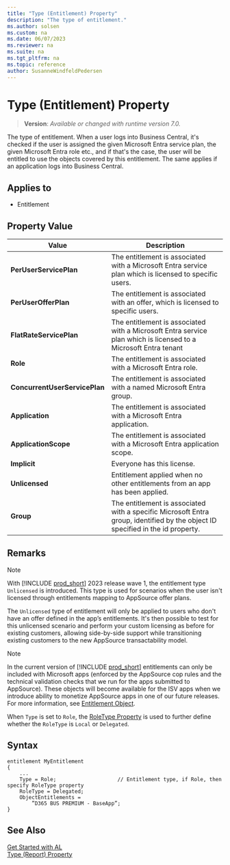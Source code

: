 ```yaml
---
title: "Type (Entitlement) Property"
description: "The type of entitlement."
ms.author: solsen
ms.custom: na
ms.date: 06/07/2023
ms.reviewer: na
ms.suite: na
ms.tgt_pltfrm: na
ms.topic: reference
author: SusanneWindfeldPedersen
---
```


<!-- this topic is manually created, parent node is devenv-type-property.md -->

# Type (Entitlement) Property
> **Version**: _Available or changed with runtime version 7.0._

The type of entitlement. When a user logs into Business Central, it's checked if the user is assigned the given Microsoft Entra service plan, the given Microsoft Entra role etc., and if that's the case, the user will be entitled to use the objects covered by this entitlement. The same applies if an application logs into Business Central.

## Applies to
-   Entitlement

## Property Value

|Value|Description|
|-----------|---------------------------------------|
|**PerUserServicePlan**|The entitlement is associated with a Microsoft Entra service plan which is licensed to specific users.|
|**PerUserOfferPlan**|The entitlement is associated with an offer, which is licensed to specific users.|
|**FlatRateServicePlan**|The entitlement is associated with a Microsoft Entra service plan which is licensed to a Microsoft Entra tenant|
|**Role**|The entitlement is associated with a Microsoft Entra role.|
|**ConcurrentUserServicePlan**|The entitlement is associated with a named Microsoft Entra group.|
|**Application**|The entitlement is associated with a Microsoft Entra application.|
|**ApplicationScope**|The entitlement is associated with a Microsoft Entra application scope.|
|**Implicit**|Everyone has this license.|
|**Unlicensed**|Entitlement applied when no other entitlements from an app has been applied.|
|**Group**|The entitlement is associated with a specific Microsoft Entra group, identified by the object ID specified in the id property.|


## Remarks

> [!NOTE]  
> With [!INCLUDE [prod_short](../../includes/prod_short.md)] 2023 release wave 1, the entitlement type `Unlicensed` is introduced. This type is used for scenarios when the user isn't licensed through entitlements mapping to AppSource offer plans. 
> 
> The `Unlicensed` type of entitlement will only be applied to users who don't have an offer defined in the app’s entitlements. It's then possible to test for this unlicensed scenario and perform your custom licensing as before for existing customers, allowing side-by-side support while transitioning existing customers to the new AppSource transactability model.

> [!NOTE]  
> In the current version of [!INCLUDE [prod_short](../../includes/prod_short.md)] entitlements can only be included with Microsoft apps (enforced by the AppSource cop rules and the technical validation checks that we run for the apps submitted to AppSource). These objects will become available for the ISV apps when we introduce ability to monetize AppSource apps in one of our future releases. For more information, see [Entitlement Object](../devenv-entitlement-object.md).

When `Type` is set to `Role`, the [RoleType Property](devenv-roletype-property.md) is used to further define whether the `RoleType` is `Local` or `Delegated`.


## Syntax

```al
entitlement MyEntitlement
{
    ...
    Type = Role;                    // Entitlement type, if Role, then specify RoleType property
    RoleType = Delegated;
    ObjectEntitlements = 
        ”D365 BUS PREMIUM - BaseApp”;​
}
```

## See Also

[Get Started with AL](../devenv-get-started.md)  
[Type (Report) Property](devenv-type-report-property.md)  